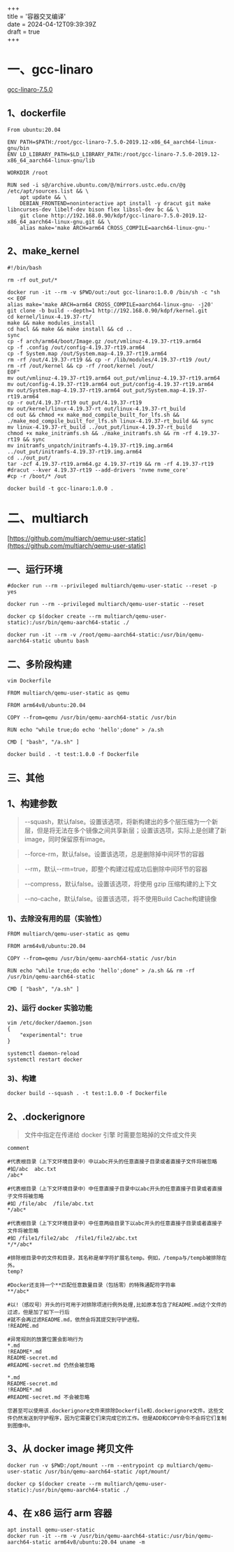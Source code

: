 +++  
title = '容器交叉编译'  
date = 2024-04-12T09:39:39Z  
draft = true  
+++

# 一、gcc-linaro

[gcc-linaro-7.5.0](https://releases.linaro.org/components/toolchain/binaries/7.5-2019.12/aarch64-linux-gnu/gcc-linaro-7.5.0-2019.12-x86_64_aarch64-linux-gnu.tar.xz)

## 1、dockerfile

```
From ubuntu:20.04

ENV PATH=$PATH:/root/gcc-linaro-7.5.0-2019.12-x86_64_aarch64-linux-gnu/bin
ENV LD_LIBRARY_PATH=$LD_LIBRARY_PATH:/root/gcc-linaro-7.5.0-2019.12-x86_64_aarch64-linux-gnu/lib

WORKDIR /root

RUN sed -i s@/archive.ubuntu.com/@/mirrors.ustc.edu.cn/@g /etc/apt/sources.list && \
    apt update && \
    DEBIAN_FRONTEND=noninteractive apt install -y dracut git make libncurses-dev libelf-dev bison flex libssl-dev bc && \
    git clone http://192.168.0.90/kdpf/gcc-linaro-7.5.0-2019.12-x86_64_aarch64-linux-gnu.git && \
    alias make='make ARCH=arm64 CROSS_COMPILE=aarch64-linux-gnu-'
```

## 2、make_kernel

```
#!/bin/bash

rm -rf out_put/*

docker run -it --rm -v $PWD/out:/out gcc-linaro:1.0.0 /bin/sh -c "sh << EOF
alias make='make ARCH=arm64 CROSS_COMPILE=aarch64-linux-gnu- -j20'
git clone -b build --depth=1 http://192.168.0.90/kdpf/kernel.git
cd kernel/linux-4.19.37-rt/
make && make modules_install
cd hacl && make && make install && cd ..
sync
cp -f arch/arm64/boot/Image.gz /out/vmlinuz-4.19.37-rt19.arm64
cp -f .config /out/config-4.19.37-rt19.arm64
cp -f System.map /out/System.map-4.19.37-rt19.arm64
rm -rf /out/4.19.37-rt19 && cp -r /lib/modules/4.19.37-rt19 /out/
rm -rf /out/kernel && cp -rf /root/kernel /out/
EOF"
mv out/vmlinuz-4.19.37-rt19.arm64 out_put/vmlinuz-4.19.37-rt19.arm64
mv out/config-4.19.37-rt19.arm64 out_put/config-4.19.37-rt19.arm64
mv out/System.map-4.19.37-rt19.arm64 out_put/System.map-4.19.37-rt19.arm64
cp -r out/4.19.37-rt19 out_put/4.19.37-rt19
mv out/kernel/linux-4.19.37-rt out/linux-4.19.37-rt_build
cd out && chmod +x make_mod_compile_built_for_lfs.sh && ./make_mod_compile_built_for_lfs.sh linux-4.19.37-rt_build && sync
mv linux-4.19.37-rt_build ../out_put/linux-4.19.37-rt_build
chmod +x make_initramfs.sh && ./make_initramfs.sh && rm -rf 4.19.37-rt19 && sync
mv initramfs_unpatch/initramfs-4.19.37-rt19.img.arm64 ../out_put/initramfs-4.19.37-rt19.img.arm64
cd ../out_put/
tar -zcf 4.19.37-rt19.arm64.gz 4.19.37-rt19 && rm -rf 4.19.37-rt19
#dracut --kver 4.19.37-rt19 --add-drivers 'nvme nvme_core'
#cp -r /boot/* /out
```

```
docker build -t gcc-linaro:1.0.0 .
```

# 二、multiarch

[https://github.com/multiarch/qemu-user-static](https://github.com/multiarch/qemu-user-static)

## 一、运行环境

```
#docker run --rm --privileged multiarch/qemu-user-static --reset -p yes

docker run --rm --privileged multiarch/qemu-user-static --reset

docker cp $(docker create --rm multiarch/qemu-user-static):/usr/bin/qemu-aarch64-static ./
```

```
docker run -it --rm -v /root/qemu-aarch64-static:/usr/bin/qemu-aarch64-static ubuntu bash
```

## 二、多阶段构建

```
vim Dockerfile

FROM multiarch/qemu-user-static as qemu

FROM arm64v8/ubuntu:20.04

COPY --from=qemu /usr/bin/qemu-aarch64-static /usr/bin

RUN echo "while true;do echo 'hello';done" > /a.sh

CMD [ "bash", "/a.sh" ]
```

```
docker build . -t test:1.0.0 -f Dockerfile
```

## 三、其他

## 1、构建参数

> --squash，默认false。设置该选项，将新构建出的多个层压缩为一个新层，但是将无法在多个镜像之间共享新层；设置该选项，实际上是创建了新image，同时保留原有image。

> --force-rm，默认false。设置该选项，总是删除掉中间环节的容器

> --rm，默认--rm=true，即整个构建过程成功后删除中间环节的容器

> --compress，默认false。设置该选项，将使用 gzip 压缩构建的上下文

> --no-cache，默认false。设置该选项，将不使用Build Cache构建镜像

### 1)、去除没有用的层（实验性）

```
FROM multiarch/qemu-user-static as qemu

FROM arm64v8/ubuntu:20.04

COPY --from=qemu /usr/bin/qemu-aarch64-static /usr/bin

RUN echo "while true;do echo 'hello';done" > /a.sh && rm -rf /usr/bin/qemu-aarch64-static

CMD [ "bash", "/a.sh" ]
```

### 2)、运行 docker 实验功能

```
vim /etc/docker/daemon.json
{
    "experimental": true
}

systemctl daemon-reload
systemctl restart docker
```

### 3)、构建

```
docker build --squash . -t test:1.0.0 -f Dockerfile
```

## 2、.dockerignore

> 文件中指定在传递给 docker 引擎 时需要忽略掉的文件或文件夹

```
comment

#代表根目录（上下文环境目录中）中以abc开头的任意直接子目录或者直接子文件将被忽略
#如/abc  abc.txt
/abc*

#代表根目录（上下文环境目录中）中任意直接子目录中以abc开头的任意直接子目录或者直接子文件将被忽略
#如 /file/abc  /file/abc.txt
*/abc*

#代表根目录（上下文环境目录中）中任意两级目录下以abc开头的任意直接子目录或者直接子文件将被忽略
#如 /file1/file2/abc  /file1/file2/abc.txt
*/*/abc*

#排除根目录中的文件和目录，其名称是单字符扩展名temp。例如，/tempa与/tempb被排除在外。
temp?	

#Docker还支持一个**匹配任意数量目录（包括零）的特殊通配符字符串
**/abc*

#以!（感叹号）开头的行可用于对排除项进行例外处理,比如原本包含了README.md这个文件的过滤，但是加了如下一行后
#就不会再过滤README.md，依然会将其提交到守护进程。
!README.md

#异常规则的放置位置会影响行为
*.md
!README*.md
README-secret.md
#README-secret.md 仍然会被忽略
	
*.md
README-secret.md
!README*.md
#README-secret.md 不会被忽略

您甚至可以使用该.dockerignore文件来排除Dockerfile和.dockerignore文件。这些文件仍然发送到守护程序，因为它需要它们来完成它的工作。但是ADD和COPY命令不会将它们复制到图像中。
```

## 3、从 docker image 拷贝文件

```
docker run -v $PWD:/opt/mount --rm --entrypoint cp multiarch/qemu-user-static /usr/bin/qemu-aarch64-static /opt/mount/
```

```
docker cp $(docker create --rm multiarch/qemu-user-static):/usr/bin/qemu-aarch64-static ./
```

## 4、在 x86 运行 arm 容器

```
apt install qemu-user-static
docker run -it --rm -v /usr/bin/qemu-aarch64-static:/usr/bin/qemu-aarch64-static arm64v8/ubuntu:20.04 uname -m
```

